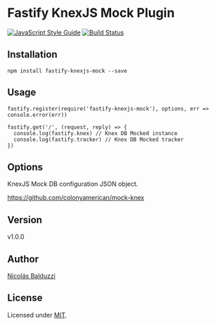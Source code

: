 # Fastify KnexJS Mock Plugin

[![JavaScript Style Guide](https://img.shields.io/badge/code_style-standard-brightgreen.svg)](https://standardjs.com)
[![Build Status](https://travis-ci.org/chapuletta/fastify-knexjs-mock.svg?branch=master)](https://travis-ci.org/chapuletta/fastify-knexjs-mock)

## Installation

```
npm install fastify-knexjs-mock --save
```

## Usage

```
fastify.register(require('fastify-knexjs-mock'), options, err => console.error(err))

fastify.get('/', (request, reply) => {
  console.log(fastify.knex) // Knex DB Mocked instance
  console.log(fastify.tracker) // Knex DB Mocked tracker
})
```

## Options

KnexJS Mock DB configuration JSON object.

https://github.com/colonyamerican/mock-knex

## Version

v1.0.0

## Author

[Nicolás Balduzzi](nico.balduzzi@gmail.com)

## License

Licensed under [MIT](./LICENSE).
